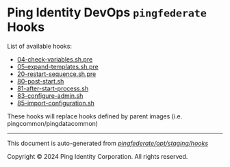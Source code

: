 
# Ping Identity DevOps `pingfederate` Hooks
List of available hooks:
* [04-check-variables.sh.pre](04-check-variables.sh.pre.md)
* [05-expand-templates.sh.pre](05-expand-templates.sh.pre.md)
* [20-restart-sequence.sh.pre](20-restart-sequence.sh.pre.md)
* [80-post-start.sh](80-post-start.sh.md)
* [81-after-start-process.sh](81-after-start-process.sh.md)
* [83-configure-admin.sh](83-configure-admin.sh.md)
* [85-import-configuration.sh](85-import-configuration.sh.md)

These hooks will replace hooks defined by parent images (i.e. pingcommon/pingdatacommon)

---
This document is auto-generated from _[pingfederate/opt/staging/hooks](https://github.com/pingidentity/pingidentity-docker-builds/blob/master/pingfederate/opt/staging/hooks)_

Copyright © 2024 Ping Identity Corporation. All rights reserved.
